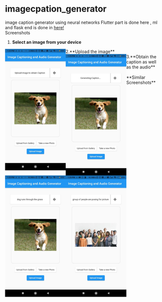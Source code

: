 # imagecpation_generator
image caption generator using  neural networks
Flutter part is done here , ml and flask end is done in <a href="https://github.com/neeraj2403/Live-Image-Caption-Generator" target="blank">here!</a><br>
Screenshots <br>

 1. **Select an image from your device**<br>
<img src="screenshots/selectimage.jpg" align="left" height="400" width="200" >
 2.**Upload the image**<br>  
  <img src="screenshots/clickupload.jpg" align="left" height="400" width="200" >
 3.**Obtain the caption as well as the audio**<br>
  <img src="screenshots/captionformed.jpg" align="left" height="400" width="200"><br>
 **Similar Screenshots**<br>
  <img src="screenshots/anotherexample.jpg" align="left" height="400" width="200">
 
